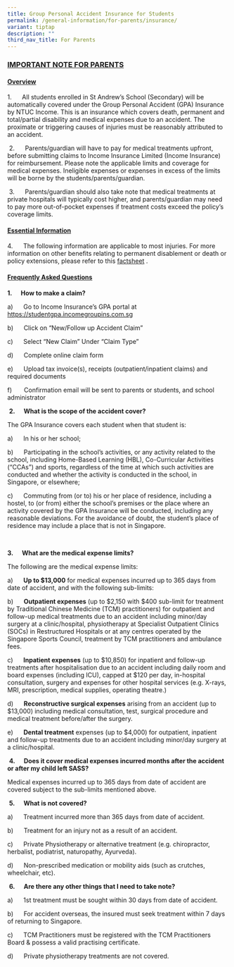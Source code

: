 ```yaml
---
title: Group Personal Accident Insurance for Students
permalink: /general-information/for-parents/insurance/
variant: tiptap
description: ""
third_nav_title: For Parents
---
```

<h3><strong><u>IMPORTANT NOTE FOR PARENTS</u></strong></h3>
<h4><strong><u>Overview</u></strong></h4>
<p>1.&nbsp;&nbsp;&nbsp;&nbsp;&nbsp; All students enrolled in St Andrew’s
School (Secondary) will be automatically covered under the Group Personal
Accident (GPA) Insurance by NTUC Income. This is an insurance which covers
death, permanent and total/partial disability and medical expenses due
to an accident. The proximate or triggering causes of injuries must be
reasonably attributed to an accident.</p>
<p>&nbsp;2.&nbsp;&nbsp;&nbsp;&nbsp;&nbsp; Parents/guardian will have to pay
for medical treatments upfront, before submitting claims to Income Insurance
Limited (Income Insurance) for reimbursement. Please note the applicable
limits and coverage for medical expenses. Ineligible expenses or expenses
in excess of the limits will be borne by the students/parents/guardian.</p>
<p>&nbsp;3.&nbsp;&nbsp;&nbsp;&nbsp;&nbsp; Parents/guardian should also take
note that medical treatments at private hospitals will typically cost higher,
and parents/guardian may need to pay more out-of-pocket expenses if treatment
costs exceed the policy’s coverage limits.</p>
<h4><strong><u>Essential Information</u></strong></h4>
<p>4.&nbsp;&nbsp;&nbsp;&nbsp;&nbsp; The following information are applicable
to most injuries. For more information on other benefits relating to permanent
disablement or death or policy extensions, please refer to this <a href="/files/Product_Fact_Sheet__Year_2024_May__Revised.pdf" rel="noopener noreferrer nofollow" target="_blank">factsheet</a> .</p>
<p></p>
<h4><strong><u>Frequently Asked Questions</u></strong></h4>
<p><strong>1.&nbsp;&nbsp;&nbsp;&nbsp;&nbsp; How to make a claim?</strong>
</p>
<p>a)&nbsp;&nbsp;&nbsp;&nbsp;&nbsp; Go to Income Insurance’s GPA portal at
<a href="https://studentgpa.incomegroupins.com.sg/#/" rel="noopener noreferrer nofollow" target="_blank">https://studentgpa.incomegroupins.com.sg</a>
</p>
<p>b)&nbsp;&nbsp;&nbsp;&nbsp;&nbsp; Click on “New/Follow up Accident Claim”</p>
<p>c)&nbsp;&nbsp;&nbsp;&nbsp;&nbsp; Select “New Claim” Under “Claim Type”</p>
<p>d)&nbsp;&nbsp;&nbsp;&nbsp;&nbsp; Complete online claim form</p>
<p>e)&nbsp;&nbsp;&nbsp;&nbsp;&nbsp; Upload tax invoice(s), receipts (outpatient/inpatient
claims) and required documents</p>
<p>f)&nbsp;&nbsp;&nbsp;&nbsp;&nbsp;&nbsp; Confirmation email will be sent
to parents or students, and school administrator</p>
<p>&nbsp;<strong>2.&nbsp;&nbsp;&nbsp;&nbsp;&nbsp; What is the scope of the accident cover?</strong>
</p>
<p>The GPA Insurance covers each student when that student is:</p>
<p>a)&nbsp;&nbsp;&nbsp;&nbsp;&nbsp; In his or her school;</p>
<p>b)&nbsp;&nbsp;&nbsp;&nbsp;&nbsp; Participating in the school’s activities,
or any activity related to the school, including Home-Based Learning (HBL),
Co-Curricular Activities (“CCAs”) and sports, regardless of the time at
which such activities are conducted and whether the activity is conducted
in the school, in Singapore, or elsewhere;</p>
<p>c)&nbsp;&nbsp;&nbsp;&nbsp;&nbsp; Commuting from (or to) his or her place
of residence, including a hostel, to (or from) either the school’s premises
or the place where an activity covered by the GPA Insurance will be conducted,
including any reasonable deviations. For the avoidance of doubt, the student’s
place of residence may include a place that is not in Singapore.</p>
<p>&nbsp;</p>
<p><strong>3.&nbsp;&nbsp;&nbsp;&nbsp;&nbsp; What are the medical expense limits?</strong>
</p>
<p>The following are the medical expense limits:</p>
<p>a)&nbsp;&nbsp;&nbsp;&nbsp;&nbsp; <strong>Up to $13,000</strong> for medical
expenses incurred up to 365 days from date of accident, and with the following
sub-limits:</p>
<p>b)&nbsp;&nbsp;&nbsp;&nbsp;&nbsp; <strong>Outpatient expenses</strong> (up
to $2,150 with $400 sub-limit for treatment by Traditional Chinese Medicine
(TCM) practitioners) for outpatient and follow-up medical treatments due
to an accident including minor/day surgery at a clinic/hospital, physiotherapy
at Specialist Outpatient Clinics (SOCs) in Restructured Hospitals or at
any centres operated by the Singapore Sports Council, treatment by TCM
practitioners and ambulance fees.</p>
<p>c)&nbsp;&nbsp;&nbsp;&nbsp;&nbsp; <strong>Inpatient expenses</strong> (up
to $10,850) for inpatient and follow-up treatments after hospitalisation
due to an accident including daily room and board expenses (including ICU),
capped at $120 per day, in-hospital consultation, surgery and expenses
for other hospital services (e.g. X-rays, MRI, prescription, medical supplies,
operating theatre.)</p>
<p>d)&nbsp;&nbsp;&nbsp;&nbsp;&nbsp; <strong>Reconstructive surgical expenses</strong> arising
from an accident (up to $13,000) including medical consultation, test,
surgical procedure and medical treatment before/after the surgery.</p>
<p>e)&nbsp;&nbsp;&nbsp;&nbsp;&nbsp; <strong>Dental treatment</strong> expenses
(up to $4,000) for outpatient, inpatient and follow-up treatments due to
an accident including minor/day surgery at a clinic/hospital.</p>
<p>&nbsp;<strong>4.&nbsp;&nbsp;&nbsp;&nbsp;&nbsp; Does it cover medical expenses incurred months after the accident or after my child left SASS?</strong>
</p>
<p>Medical expenses incurred up to 365 days from date of accident are covered
subject to the sub-limits mentioned above.</p>
<p>&nbsp;<strong>5.&nbsp;&nbsp;&nbsp;&nbsp;&nbsp; What is not covered?</strong>
</p>
<p>a)&nbsp;&nbsp;&nbsp;&nbsp;&nbsp; Treatment incurred more than 365 days
from date of accident.</p>
<p>b)&nbsp;&nbsp;&nbsp;&nbsp;&nbsp; Treatment for an injury not as a result
of an accident.</p>
<p>c)&nbsp;&nbsp;&nbsp;&nbsp;&nbsp; Private Physiotherapy or alternative
treatment (e.g. chiropractor, herbalist, podiatrist, naturopathy, Ayurveda).</p>
<p>d)&nbsp;&nbsp;&nbsp;&nbsp;&nbsp; Non-prescribed medication or mobility
aids (such as crutches, wheelchair, etc).</p>
<p>&nbsp;<strong>6.&nbsp;&nbsp;&nbsp;&nbsp;&nbsp; Are there any other things that I need to take note?</strong>
</p>
<p>a)&nbsp;&nbsp;&nbsp;&nbsp;&nbsp; 1st treatment must be sought within 30
days from date of accident.</p>
<p>b)&nbsp;&nbsp;&nbsp;&nbsp;&nbsp; For accident overseas, the insured must
seek treatment within 7 days of returning to Singapore.</p>
<p>c)&nbsp;&nbsp;&nbsp;&nbsp;&nbsp; TCM Practitioners must be registered
with the TCM Practitioners Board &amp; possess a valid practising certificate.</p>
<p>d)&nbsp;&nbsp;&nbsp;&nbsp;&nbsp; Private physiotherapy treatments are
not covered.</p>
<p>&nbsp;</p>
<p></p>
<p></p>